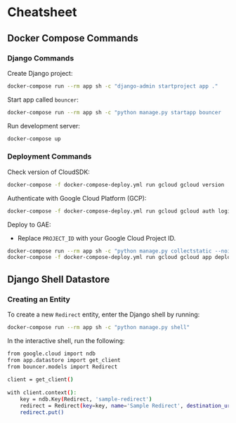 # Cheatsheet

## Docker Compose Commands

### Django Commands

Create Django project:

```sh
docker-compose run --rm app sh -c "django-admin startproject app ."
```

Start app called `bouncer`:

```sh
docker-compose run --rm app sh -c "python manage.py startapp bouncer
```

Run development server:

```sh
docker-compose up
```

### Deployment Commands

Check version of CloudSDK:

```sh
docker-compose -f docker-compose-deploy.yml run gcloud gcloud version
```

Authenticate with Google Cloud Platform (GCP):

```sh
docker-compose -f docker-compose-deploy.yml run gcloud gcloud auth login
```

Deploy to GAE:

 * Replace `PROJECT_ID` with your Google Cloud Project ID.

```sh
docker-compose run --rm app sh -c "python manage.py collectstatic --noinput"
docker-compose -f docker-compose-deploy.yml run gcloud gcloud app deploy --project PROJECT_ID
```

## Django Shell Datastore

### Creating an Entity

To create a new `Redirect` entity, enter the Django shell by running:

```sh
docker-compose run --rm app sh -c "python manage.py shell"
```

In the interactive shell, run the following:

```sh
from google.cloud import ndb
from app.datastore import get_client
from bouncer.models import Redirect
 
client = get_client()
 
with client.context():
    key = ndb.Key(Redirect, 'sample-redirect')
    redirect = Redirect(key=key, name='Sample Redirect', destination_url='https://example.com')
    redirect.put()
```
